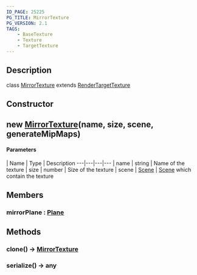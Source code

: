 ```yaml
---
ID_PAGE: 25225
PG_TITLE: MirrorTexture
PG_VERSION: 2.1
TAGS:
    - BaseTexture
    - Texture
    - TargetTexture
---
```

## Description

class [MirrorTexture](/classes/2.3/MirrorTexture) extends [RenderTargetTexture](/classes/2.3/RenderTargetTexture)



## Constructor

##  new [MirrorTexture](/classes/2.3/MirrorTexture)(name, size, scene, generateMipMaps)



#### Parameters
 | Name | Type | Description
---|---|---|---
 | name | string |   Name of the texture
 | size | number |   Size of the texture
 | scene | [Scene](/classes/2.3/Scene) |   [Scene](/classes/2.3/Scene) which contain the texture
## Members

### mirrorPlane : [Plane](/classes/2.3/Plane)



## Methods

### clone() &rarr; [MirrorTexture](/classes/2.3/MirrorTexture)


### serialize() &rarr; any


